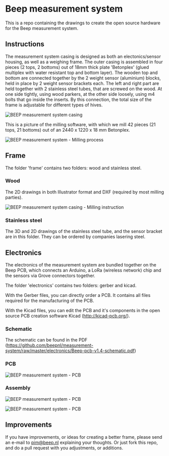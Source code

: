 # Beep measurement system
This is a repo containing the drawings to create the open source hardware for the Beep measurement system.

## Instructions

The measurement system casing is designed as both an electonics/sensor housing, as well as a weighing frame. The outer casing is assembled in four pieces (2 tops, 2 bottoms) out of 18mm thick plate 'Betonplex' (glued multiplex with water resistant top and bottom layer). The wooden top and bottom are connected together by the 2 weight sensor (aluminium) blocks, held in place by 2 weight sensor brackets each. The left and right part are held together with 2 stainless steel tubes, that are screwed on the wood. At one side tightly, using wood parkers, at the other side loosely, using m4 bolts that go inside the inserts. By this connection, the total size of the frame is adjustable for different types of hives. 

![BEEP measurement system casing](https://github.com/beepnl/measurement-system/raw/master/Beep-Frame-v2-Explanation.png)


This is a picture of the milling software, with which we mill 42 pieces (21 tops, 21 bottoms) out of an 2440 x 1220 x 18 mm Betonplex.

![BEEP measurement system - Milling process](https://github.com/beepnl/measurement-system/raw/master/3d-freesplaat-244x122-time.png)

## Frame
The folder 'frame' contains two folders: wood and stainless steel. 

### Wood
The 2D drawings in both Illustrator format and DXF (required by most milling parties).

![BEEP measurement system casing - Milling instruction](https://github.com/beepnl/measurement-system/raw/master/Beep-Frame-milling-instruction.png)


### Stainless steel
The 3D and 2D drawings of the stainless steel tube, and the sensor bracket are in this folder. They can be ordered by companies lasering steel.

## Electronics
The electronics of the measurement system are bundled together on the Beep PCB, which connects an Arduino, a LoRa (wireless network) chip and the sensors via Grove connectors together.

The folder 'electronics' contains two folders: gerber and kicad.

With the Gerber files, you can directly order a PCB. It contains all files required for the manufacturing of the PCB. 

With the Kicad files, you can edit the PCB and it's components in the open source PCB creation software Kicad (http://kicad-pcb.org/).

### Schematic
The schematic can be found in the PDF (https://github.com/beepnl/measurement-system/raw/master/electronics/Beep-pcb-v1.4-schematic.pdf)

### PCB
![BEEP measurement system - PCB](https://github.com/beepnl/measurement-system/raw/master/electronics/Beep-PCB-component-holder.png)

### Assembly
![BEEP measurement system - PCB](https://github.com/beepnl/measurement-system/raw/master/electronics/Beep-PCB-v1.4-assembled.png)

![BEEP measurement system - PCB](https://github.com/beepnl/measurement-system/raw/master/electronics/Beep-PCB-v1.4-in-casing.jpg)


## Improvements
If you have improvements, or ideas for creating a better frame, please send an e-mail to pim@beep.nl explaining your thoughts. Or just fork this repo, and do a pull request with you adjustments, or additions.